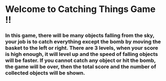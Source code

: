 # Welcome to Catching Things Game !!

### In this game, there will be many objects falling from the sky, your job is to catch everything except the bomb by moving the basket to the left or right. There are 3 levels, when your score is high enough, it will level up and the speed of falling objects will be faster. If you cannot catch any object or hit the bomb, the game will be over, then the total score and the number of collected objects will be shown.

